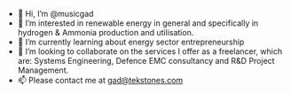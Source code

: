- 👋 Hi, I’m @musicgad
- 👀 I’m interested in renewable energy in general and specifically in hydrogen & Ammonia production and utilisation.
- 🌱 I’m currently learning about energy sector entrepreneurship
- 💞️ I’m looking to collaborate on the services I offer as a freelancer, which are: Systems Engineering, Defence EMC consultancy and R&D Project Management. 
- 📫 Please contact me at gad@tekstones.com

<!---
musicgad/musicgad is a ✨ special ✨ repository because its `README.md` (this file) appears on your GitHub profile.
You can click the Preview link to take a look at your changes.
--->
